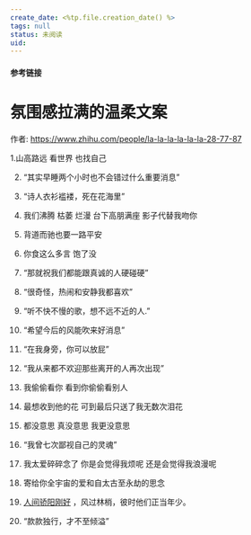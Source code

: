 ```yaml
---
create_date: <%tp.file.creation_date() %>
tags: null
status: 未阅读 
uid: 
---
```



#### 参考链接

# 氛围感拉满的温柔文案

作者: https://www.zhihu.com/people/la-la-la-la-la-la-28-77-87

1.山高路远 看世界 也找自己

2. “其实早睡两个小时也不会错过什么重要消息”

3. “诗人衣衫褴褛，死在花海里”

4. 我们沸腾 枯萎 烂漫 台下高朋满座 影子代替我吻你

5. 背道而驰也要一路平安

6. 你食这么多言 饱了没

7. “那就祝我们都能跟真诚的人硬碰硬”

8. “很奇怪，热闹和安静我都喜欢”

9. “听不快不慢的歌，想不远不近的人.”

10. “希望今后的风能吹来好消息”

11. “在我身旁，你可以放屁”

12. “我从来都不欢迎那些离开的人再次出现”

13. 我偷偷看你 看到你偷偷看别人

14. 最想收到他的花 可到最后只送了我无数次泪花

15. 都没意思 真没意思 我更没意思

16. “我曾七次鄙视自己的灵魂”

17. 我太爱碎碎念了 你是会觉得我烦呢 还是会觉得我浪漫呢

18. 寄给你全宇宙的爱和自太古至永劫的思念

19. [人间骄阳刚好](https://www.zhihu.com/search?q=%E4%BA%BA%E9%97%B4%E9%AA%84%E9%98%B3%E5%88%9A%E5%A5%BD&search_source=Entity&hybrid_search_source=Entity&hybrid_search_extra=%7B%22sourceType%22%3A%22article%22%2C%22sourceId%22%3A%22470228235%22%7D) ，风过林梢，彼时他们正当年少。

20. “款款独行，才不至倾溢”